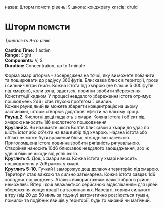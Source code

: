 назва: Шторм помсти рівень: 9 школа: конджрату класів: druid

# Шторм помсти
_Тривалість 9-го рівня_

**Casting Time:** 1 action    
**Range:** Sight    
**Components:** V, S    
**Duration:** Concentration, up to 1 minute

Форма хмар штормів - зосереджена на точці, яку ви можете побачити та поширювати до радіусу 360 футів. Блискавка блиск в території, грози і сильний вітри гнили. Кожна істота під хмарою (не більше 5 000 футів під хмарою), коли вона, здається, повинна зробити збереження Конституції кидком. У процесі невдалого збереження істота отримує пошкоджень 2d6 і стає глухою протягом 5 хвилин.    
Кожен раунд який ви можете зберегти концентрацію на цьому заклинанні, шторм створює додаткові ефекти на вашому кроці.    
**Раунд 2.** Кислотні дощі падають з хмари. Кожна істота і об'єкт під хмарою наносить 1d6 кислотного пошкодження    
**Круглий 3.** Ви називаєте шість Болтів блискавки з хмари до удар по шість істот або об'єкти на ваш вибір під хмарою. Надана істота або об'єкт не може бути вражений більш ніж однією засувкою. Приголомшена істота повинна зробити рятівність рятувальною. Створіння наносить 10d6 блискавок невдалого заощадження, або ж удвічі більше шкоди від успішного.    
**Круглить 4.** Дощ з хмари вниз. Кожна істота у хмарі наносить пошкодження у 2d6 рамок у хмарі.    
**Круглить 5–10.** Гучний і заморожує дощ долаючи територію під хмарою. Територія стає важкою та сильно затьмарена. Кожна істота завдає 1d6 холодних пошкоджень. Атаки з використанням важкої зброї в районі неможливі. Вітер і дощ вважаються серйозною відволіканням для цілей збереження концентрації на заклинаннях. Нарешті, пориви сильного вітру (від 20 до 50 миль за годину) автоматично розсіюється туман, помилок та подібних явищів у території, будь то мирний чи магічний.
